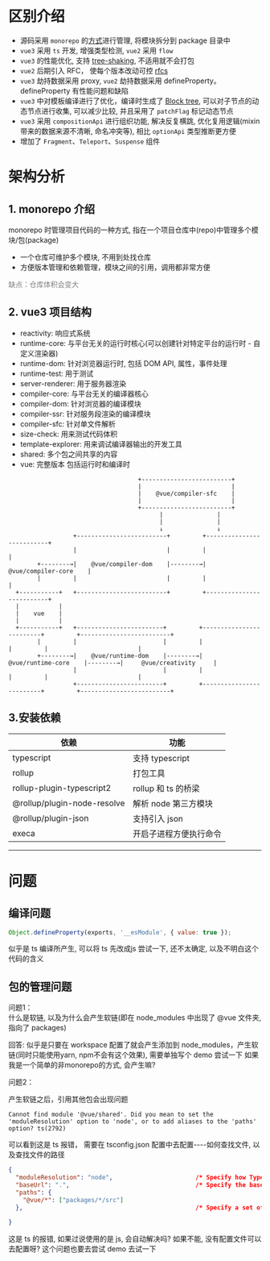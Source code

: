 # 区别介绍

+ 源码采用 `monorepo` 的[方式](https://segmentfault.com/a/1190000019309820)进行管理, 将模块拆分到 package 目录中
+ `vue3` 采用 `ts` 开发, 增强类型检测, `vue2` 采用 `flow`
+ `vue3` 的性能优化, 支持 [tree-shaking](https://blog.csdn.net/qq_34629352/article/details/104256311), 不适用就不会打包
+ `vue2` 后期引入 RFC， 使每个版本改动可控 [rfcs](https://github.com/vuejs/rfcs/tree/master/active-rfcs)
+ `vue3` 劫持数据采用 proxy, `vue2` 劫持数据采用 defineProperty。defineProperty 有性能问题和缺陷
+ `vue3` 中对模板编译进行了优化，编译时生成了 [Block tree](https://blog.csdn.net/P6P7qsW6ua47A2Sb/article/details/120963447), 可以对子节点的动态节点进行收集, 可以减少比较, 并且采用了 `patchFlag` 标记动态节点
+ `vue3` 采用 `compositionApi` 进行组织功能, 解决反复横跳, 优化复用逻辑(mixin 带来的数据来源不清晰, 命名冲突等), 相比 `optionApi` 类型推断更方便
+ 增加了 `Fragment`、`Teleport`、`Suspense` 组件

# 架构分析

## 1. monorepo 介绍
  
monorepo 时管理项目代码的一种方式, 指在一个项目仓库中(repo)中管理多个模块/包(package)
  + 一个仓库可维护多个模块, 不用到处找仓库
  + 方便版本管理和依赖管理，模块之间的引用，调用都非常方便

<font color=gray>缺点：仓库体积会变大</font>

## 2. vue3 项目结构

  + reactivity: 响应式系统
  + runtime-core: 与平台无关的运行时核心(可以创建针对特定平台的运行时 - 自定义渲染器)
  + runtime-dom: 针对浏览器运行时, 包括 DOM API, 属性，事件处理
  + runtime-test: 用于测试
  + server-renderer: 用于服务器渲染
  + compiler-core: 与平台无关的编译器核心
  + compiler-dom: 针对浏览器的编译模块
  + compiler-ssr: 针对服务段渲染的编译模块
  + compiler-sfc: 针对单文件解析
  + size-check: 用来测试代码体积
  + template-explorer: 用来调试编译器输出的开发工具
  + shared: 多个包之间共享的内容
  + vue: 完整版本 包括运行时和编译时

```
                                    +-------------------------+
                                    |                         |
                                    |    @vue/compiler-sfc    |
                                    |                         |
                                    +-------------------------+
                                          |               |
                                          |               |
                                          ↓               ↓
                  +-------------------------+         +--------------------------+ 
                  |                         |         |                          |
        +--------→|    @vue/compiler-dom    |--------→|    @vue/compiler-core    |
        |         |                         |         |                          |
  +-----------+   +-------------------------+         +--------------------------+
  |           |
  |    vue    |
  |           |
  +-----------+   +------------------------+         +-------------------------+         +-------------------------+   
        |         |                        |         |                         |         |                         |
        +--------→|    @vue/runtime-dom    |--------→|    @vue/runtime-core    |--------→|     @vue/creativity     |
                  |                        |         |                         |         |                         |
                  +------------------------+         +-------------------------+         +-------------------------+
```

## 3.安装依赖

| 依赖                        | 功能                 |
| --------------------------- | -------------------- |
| typescript                  | 支持 typescript       |
| rollup                      | 打包工具              |
| rollup-plugin-typescript2   | rollup 和 ts 的桥梁   |
| @rollup/plugin-node-resolve | 解析 node 第三方模块  |
| @rollup/plugin-json         | 支持引入 json        |
| execa                       | 开启子进程方便执行命令 |

------

# 问题

## 编译问题
```javascript
Object.defineProperty(exports, '__esModule', { value: true });
```
似乎是 ts 编译所产生, 可以将 ts 先改成js 尝试一下, 还不太确定, 以及不明白这个代码的含义

## 包的管理问题

问题1：  
什么是软链, 以及为什么会产生软链(即在 node_modules 中出现了 @vue 文件夹, 指向了 packages)  

回答: 似乎是只要在 workspace 配置了就会产生添加到 node_modules，产生软链(同时只能使用yarn, npm不会有这个效果), 需要单独写个 demo 尝试一下
如果我是一个简单的非monorepo的方式, 会产生嘛?


问题2：  

产生软链之后，引用其他包会出现问题
```
Cannot find module '@vue/shared'. Did you mean to set the 'moduleResolution' option to 'node', or to add aliases to the 'paths' option? ts(2792)
```

可以看到这是 ts 报错， 需要在 tsconfig.json 配置中去配置----如何查找文件, 以及查找文件的路径
```json
{
  "moduleResolution": "node",                       /* Specify how TypeScript looks up a file from a given module specifier. */
  "baseUrl": ".",                                   /* Specify the base directory to resolve non-relative module names. */
  "paths": {
    "@vue/*": ["packages/*/src"]
  },                                                /* Specify a set of entries that re-map imports to additional lookup locations. */
    
}
```

这是 ts 的报错, 如果过说使用的是 js, 会自动解决吗? 如果不能, 没有配置文件可以去配置呀? 这个问题也要去尝试 demo 去试一下